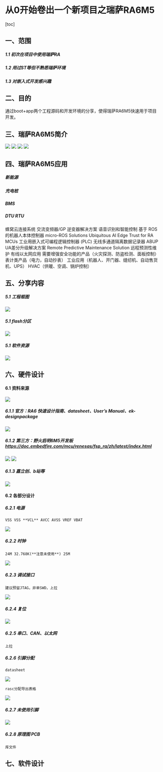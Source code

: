 # 从0开始卷出一个新项目之瑞萨RA6M5
[toc]

## 一、范围
##### 1.1 初次在项目中使用瑞萨RA
##### 1.2 用过ST等但不熟悉瑞萨环境
##### 1.3 对嵌入式开发感兴趣

## 二、目的
通过boot+app两个工程源码和开发环境的分享，使得瑞萨RA6M5快速用于项目开发。

## 三、瑞萨RA6M5简介
![](./images/ra6m5-blockdiagram.png)
![](./images/RA.png)
![](./images/fsp-block-diagram_10.png)
![](./images/ek-ra6m5-board.png)
## 四、瑞萨RA6M5应用
##### 新能源
##### 充电桩
##### BMS
##### DTU RTU
蜂窝云连接系统
交流变频器/GP 逆变器解决方案
语音识别和智能控制
基于 ROS 的机器人本体控制器
micro-ROS Solutions
Ubiquitous AI Edge Trust for RA MCUs
工业用嵌入式可编程逻辑控制器 (PLC)
无线多通道隔离数据记录器
ABUP UA差分升级解决方案
Remote Predictive Maintenance Solution
远程预测性维护
有线以太网应用
需要增强安全功能的产品（火灾探测、防盗检测、面板控制）
表计类产品（电力，自动抄表）
工业应用（机器人、开门器、缝纫机、自动售货机、UPS）
HVAC（供暖、空调、锅炉控制）

## 五、分享内容
##### 5.1 工程框图
![](./images/kuangtu.png)
##### 5.1 flash分区
![](./images/flash%20fenqv.png)
##### 5.1 软件资源
![](./images/gongchen%20ruanjian.png)

## 六、硬件设计

#### 6.1 资料来源
![](./images/doc.png)
##### 6.1.1 官方：RA6 快速设计指南、datasheet、User’s Manual、ek-designpackage
![](./images/ek.png)
##### 6.1.2 第三方：野火启明6M5开发板 https://doc.embedfire.com/mcu/renesas/fsp_ra/zh/latest/index.html
![](./images/fire.png)
![](./images/firedoc.png)
##### 6.1.3 嘉立创、b站等
![](./images/lcsc.png)

#### 6.2 各部分设计
##### 6.2.1 电源
    VSS VSS **VCL** AVCC AVSS VREF VBAT
![](./images/power.png)   
##### 6.2.2 时钟
    24M 32.768K(**注意未使用**) 25M 
![](./images/clock.png)     
##### 6.2.3 调试接口
    建议预留JTAG，非单SWD，上拉
![](./images/debug.png)     
##### 6.2.4  复位
![](./images/M33%20reset.png)
##### 6.2.5  串口、CAN、以太网
    上拉
##### 6.2.6 引脚分配
    datasheet
![](./images/pin%20list.png)

    rasc分配导出表格
![](./images/rasc%20pins.png)     
##### 6.2.7  未使用引脚
![](./images/unused%20pins.png)

##### 6.2.8 原理图 PCB
    库文件

## 七、软件设计
